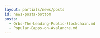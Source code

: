 ```yaml
---
layout: partials/news/posts
id: news-posts-bottom
posts:
  - Orbs-The-Leading-Public-Blockchain.md
  - Popular-Dapps-on-Avalanche.md
---
```


